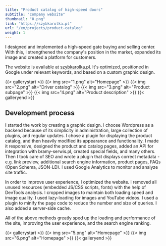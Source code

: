 ```yaml
---
title: "Product catalog of high-speed doors"
subtitle: "company website"
thumbnail: "0.png"
link: "https://szybkarolka.pl"
url: "/en/projects/product-catalog"
weight: 1
---
```


I designed and implemented a high-speed gate buying and selling center. With this, I strengthened the company's position in the market, expanded its image and created a platform for customers.
<!--more-->

The website is available at [szybkarolka.pl](https://szybkarolka.pl). It's optimized, positioned in Google under relevant keywords, and based on a custom graphic design.

{{< gallerystart >}}
{{< img src="1.png" alt="Homepage" >}}
{{< img src="2.png" alt="Driver catalog" >}}
{{< img src="3.png" alt="Product subpage" >}}
{{< img src="4.png" alt="Product description" >}}
{{< galleryend >}}

## Development process

I started the work by creating a graphic design. I choose Wordpress as a backend because of its simplicity in administration, large collection of plugins, and regular updates. I chose a plugin for displaying the product catalog, and then heavily modified its appearance and functionality. I made it responsive, designed the product and catalog pages, added an API for integration with bramy-serwis.pl, created special fields, and many others. Then I took care of SEO and wrote a plugin that displays correct metadata - e.g. link preview, additional search engine information, product pages, FAQs (Open Schema, JSON-LD). I used Google Analytics to monitor and analyze site traffic.

In order to improve user experience, I optimized the website. I removed all unused resources (embedded JS/CSS scripts, fonts) with the help of DevTools analysis. I cropped images to maintain both loading speed and image quality. I used lazy-loading for images and YouTube videos. I used a plugin to minify the page code to reduce the number and size of queries. I also added a server-side cache.

All of the above methods greatly sped up the loading and performance of the site, improving the user experience, and the search engine ranking.

{{< gallerystart >}}
{{< img src="5.png" alt="Homepage" >}}
{{< img src="6.png" alt="Homepage" >}}
{{< galleryend >}}